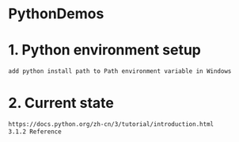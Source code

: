 # PythonDemos

# 1. Python environment setup
```markdown
add python install path to Path environment variable in Windows
```

# 2. Current state
```markdown
https://docs.python.org/zh-cn/3/tutorial/introduction.html
3.1.2 Reference
```
